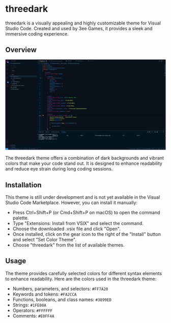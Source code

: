 # threedark

threedark is a visually appealing and highly customizable theme for Visual Studio Code. Created and used by 3ee Games, it provides a sleek and immersive coding experience.

## Overview

![threedark screenshot](https://github.com/3ee-Games/three-dark/blob/main/images/screenshot.png)

The threedark theme offers a combination of dark backgrounds and vibrant colors that make your code stand out. It is designed to enhance readability and reduce eye strain during long coding sessions.

## Installation

This theme is still under development and is not yet available in the Visual Studio Code Marketplace. However, you can install it manually:

- Press Ctrl+Shift+P (or Cmd+Shift+P on macOS) to open the command palette.
- Type "Extensions: Install from VSIX" and select the command.
- Choose the downloaded .vsix file and click "Open".
- Once installed, click on the gear icon to the right of the "Install" button and select "Set Color Theme".
- Choose "threedark" from the list of available themes.

## Usage

The theme provides carefully selected colors for different syntax elements to enhance readability. Here are the colors used in the threedark theme:

- Numbers, parameters, and selectors: `#FF7A20`
- Keywords and tokens: `#FA2CCA`
- Functions, booleans, and class names: `#3899ED`
- Strings: `#1FE00A`
- Operators: `#FFFFFF`
- Comments: `#E0FF4A`